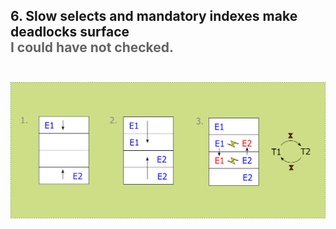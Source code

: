 <h2>6. Slow selects and mandatory indexes make deadlocks surface  <br/> <span style="color:rgb(99,99,99)">I could have not checked.</span><br/><br/></h2>

![](../../../../../../../../../scenario2.png)
